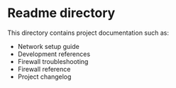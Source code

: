 
# Readme directory

This directory contains project documentation such as:

- Network setup guide
- Development references
- Firewall troubleshooting
- Firewall reference
- Project changelog
